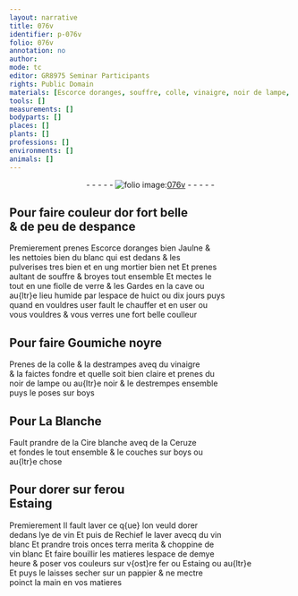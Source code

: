 ```yaml
---
layout: narrative
title: 076v
identifier: p-076v
folio: 076v
annotation: no
author:
mode: tc
editor: GR8975 Seminar Participants
rights: Public Domain
materials: [Escorce doranges, souffre, colle, vinaigre, noir de lampe, boys, Cire blanche, Ceruze, fer, Estaing, lye de vin, vin blanc, terra merita, pappier]
tools: []
measurements: []
bodyparts: []
places: []
plants: []
professions: []
environments: []
animals: []
---
```


<div class="folio" align="center">- - - - - <a href="http://gallica.bnf.fr/ark:/12148/btv1b10500001g/f158.item" target="_blank"><img src="https://cu-mkp.github.io/2017-workshop-edition/assets/photo-icon.png" alt="folio image: " style="display:inline-block; margin-bottom:-3px;"/>076v</a> - - - - - </div>  
  

## Pour faire couleur dor fort belle<br/> & de peu de despance

 
Premierement prenes <span class="m">Escorce doranges</span> bien Jaulne &<br/> les nettoies bien du blanc qui est dedans & les<br/> pulverises tres bien <span class="del">et</span> <span class="add">en</span> ung mortier bien net Et prenes<br/> aultant de <span class="m">souffre</span> & broyes tout ensemble Et mectes le<br/> tout en une fiolle de verre & les Gardes en la cave ou<br/> au{ltr}e lieu humide par lespace de huict ou dix jours puys<br/> quand en vouldres user fault le chauffer et en user ou<br/> vous vouldres & vous verres une fort belle coulleur
 
 
  

## Pour faire Goumiche noyre

 
Prenes de la <span class="m">colle</span> & la destrampes aveq du <span class="m">vinaigre</span><br/> & la faictes fondre et quelle soit bien claire et prenes du<br/> <span class="m">noir de lampe</span> ou au{ltr}e noir & le destrempes ensemble<br/> puys le poses sur <span class="m">boys</span>
 
 
  

## Pour La Blanche

 
Fault prandre de la <span class="m">Cire blanche</span> aveq de la <span class="m">Ceruze</span><br/> et fondes le tout ensemble & le couches sur <span class="m">boys</span> ou<br/> au{ltr}e chose
 
 
  

## Pour dorer sur <span class="m">fer</span>ou<br/> <span class="m">Estaing</span>

 
Premierement Il fault laver ce q{ue} lon veuld dorer<br/> dedans <span class="m">lye de vin</span> Et puis de Rechief le laver avecq du <span class="m">vin<br/> blanc</span> Et prandre trois onces <span class="m">terra merita</span> & choppine de<br/> <span class="m">vin blanc</span> Et faire bouillir les matieres lespace de demye<br/> heure & poser vos couleurs sur v{ost}re <span class="m">fer</span> ou <span class="m">Estaing</span> ou au{ltr}e<br/> Et puys le laisses secher sur un <span class="m">pappier</span> & ne mectre<br/> poinct la main en vos matieres
 
